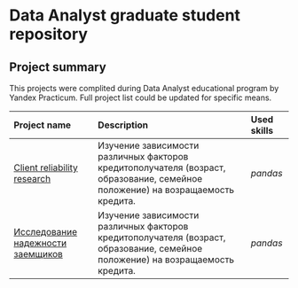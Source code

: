 # Data Analyst graduate student repository

## Project summary

This projects were complited during Data Analyst educational program by Yandex Practicum. 
Full project list could be updated for specifiс means.

| Project name | Description | Used skills | 
| :---------------------- | :---------------------- | :---------------------- |
| [Client reliability research](**https://github.com/Aleknv/yandex-praktikum-projects/tree/main/Credit%20Scoring**) | Изучение зависимости различных факторов кредитополучателя (возраст, образование, семейное положение) на возращаемость кредита.| *pandas* |
| [Исследование надежности заемщиков](**ccылка**) | Изучение зависимости различных факторов кредитополучателя (возраст, образование, семейное положение) на возращаемость кредита.| *pandas* |
